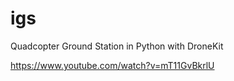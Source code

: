 # igs
Quadcopter Ground Station in Python with DroneKit

https://www.youtube.com/watch?v=mT11GvBkrlU
